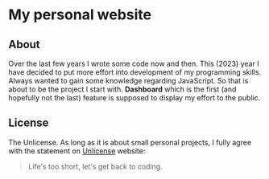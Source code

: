 # My personal website
## About
Over the last few years I wrote some code now and then. This (2023) year I have decided to put more effort into development of my programming skills. Always wanted to gain some knowledge regarding JavaScript. So that is about to be the project I start with. **Dashboard** which is the first (and hopefully not the last) feature is supposed to display my effort to the public.
## License
The Unlicense.
As long as it is about small personal projects, I fully agree with the statement on [Unlicense](https://unlicense.org/) website:
>Life's too short, let's get back to coding.
